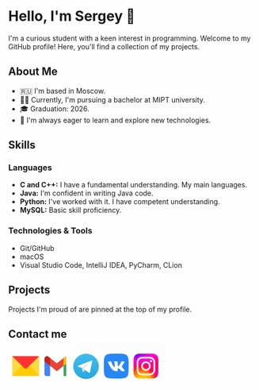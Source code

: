 # Hello, I'm Sergey 👋

I'm a curious student with a keen interest in programming. Welcome to my GitHub profile! Here, you'll find a collection of my projects.

## About Me

- 🇷🇺 I'm based in Moscow.
- 👨‍🎓 Currently, I'm pursuing a bachelor at MIPT university.
- 🎓 Graduation: 2026.
- 🚀 I'm always eager to learn and explore new technologies.

## Skills

### Languages

- **C and C++:** I have a fundamental understanding. My main languages.
- **Java:** I'm confident in writing Java code.
- **Python:** I've worked with it. I have competent understanding.
- **MySQL:** Basic skill proficiency.

### Technologies & Tools
- Git/GitHub
- macOS
- Visual Studio Code, IntelliJ IDEA, PyCharm, CLion

## Projects

Projects I'm proud of are pinned at the top of my profile.

## Contact me

[<img src="./Yandex_Mail_icon.svg.png" alt="Yandex mail" width="70" height="70" align="middle" style="margin-right: -1px"/>](mailto:nikitin.sv@phystech.edu)
[<img src="./Gmail_icon.png" alt="Gmail" width="50" height="40" align="middle" style="margin-right: -10px"/>](mailto:sergeynikitin.ert@gmail.com)
[<img src="./TGLogo.png" alt="Telegram" width="80" height="59" align="middle" style="margin-right: -8px">](https://t.me/aliylosos)
[<img src="./Vk.png" alt="Vk" width="50" height="50" align="middle" style="margin-right: 6px">](https://vk.com/aliylosos)
[<img src="./Instagram_logo.png" alt="Instagram" width="50" height="50" align="middle">](https://www.instagram.com//ser_nkt\;x-teamidentifier=777W53UFB2\;x-bundleidentifiers=com.burbn.instagram:x-apple:https%3A//www.instagram.com/ser_nkt)

